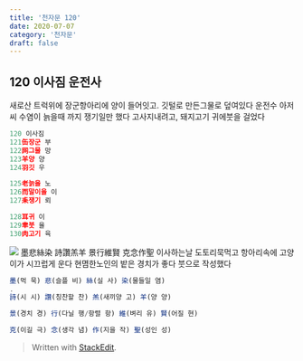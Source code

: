 ```yaml
---
title: '천자문 120'
date: 2020-07-07
category: '천자문'
draft: false
---
```


## 120 이사짐 운전사
새로산 트럭위에 장군항아리에 양이 들어잇고. 깃털로 만든그물로 덮여있다
운전수 아저씨 수염이 늙을때 까지 쟁기일만 했다
고사지내려고, 돼지고기 귀에붓을 걸었다 
 ```js
120 이사짐
121缶장군 부
122网그물 망
123羊양 양
124羽깃 우

125老늙을 노
126而말이을 이
127耒쟁기 뢰

128耳귀 이
129聿붓 율
130肉고기 육
```
![](https://i.ibb.co/mR9r63K/2020-07-07-11-38-07.png)
墨悲絲染  詩讚羔羊
景行維賢  克念作聖
이사하는날 도토리묵먹고
항아리속에 고양이가 시끄럽게 운다
현몀한노인의 밭은 경치가 좋다
붓으로  작성했다
```js
墨(먹 묵) 悲(슬플 비) 絲(실 사) 染(물들일 염)
.
詩(시 시) 讚(칭찬할 찬) 羔(새끼양 고) 羊(양 양)

景(경치 경) 行(다닐 행/항렬 항) 維(벼리 유) 賢(어질 현)

克(이길 극) 念(생각 념) 作(지을 작) 聖(성인 성)


```

> Written with [StackEdit](https://stackedit.io/).
<!--stackedit_data:
eyJoaXN0b3J5IjpbLTExNDA2Njg0MjYsLTE1ODQ1NTY0ODcsLT
E0MDU3MDc4MjZdfQ==
-->